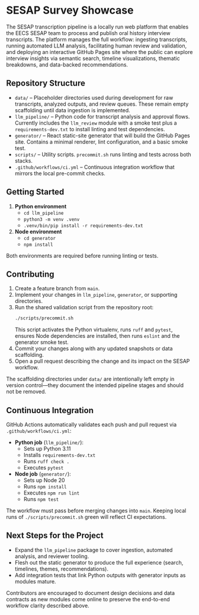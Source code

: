 # SESAP Survey Showcase

The SESAP transcription pipeline is a locally run web platform that enables the EECS SESAP team to process and publish oral history interview transcripts. The platform manages the full workflow: ingesting transcripts, running automated LLM analysis, facilitating human review and validation, and deploying an interactive GitHub Pages site where the public can explore interview insights via semantic search, timeline visualizations, thematic breakdowns, and data-backed recommendations.

## Repository Structure

- `data/` – Placeholder directories used during development for raw transcripts, analyzed outputs, and review queues. These remain empty scaffolding until data ingestion is implemented.
- `llm_pipeline/` – Python code for transcript analysis and approval flows. Currently includes the `llm_review` module with a smoke test plus a `requirements-dev.txt` to install linting and test dependencies.
- `generator/` – React static-site generator that will build the GitHub Pages site. Contains a minimal renderer, lint configuration, and a basic smoke test.
- `scripts/` – Utility scripts. `precommit.sh` runs linting and tests across both stacks.
- `.github/workflows/ci.yml` – Continuous integration workflow that mirrors the local pre-commit checks.

## Getting Started

1. **Python environment**
   - `cd llm_pipeline`
   - `python3 -m venv .venv`
   - `.venv/bin/pip install -r requirements-dev.txt`
2. **Node environment**
   - `cd generator`
   - `npm install`

Both environments are required before running linting or tests.

## Contributing

1. Create a feature branch from `main`.
2. Implement your changes in `llm_pipeline`, `generator`, or supporting directories.
3. Run the shared validation script from the repository root:
   ```bash
   ./scripts/precommit.sh
   ```
   This script activates the Python virtualenv, runs `ruff` and `pytest`, ensures Node dependencies are installed, then runs `eslint` and the generator smoke test.
4. Commit your changes along with any updated snapshots or data scaffolding.
5. Open a pull request describing the change and its impact on the SESAP workflow.

The scaffolding directories under `data/` are intentionally left empty in version control—they document the intended pipeline stages and should not be removed.

## Continuous Integration

GitHub Actions automatically validates each push and pull request via `.github/workflows/ci.yml`:

- **Python job** (`llm_pipeline/`):
  - Sets up Python 3.11
  - Installs `requirements-dev.txt`
  - Runs `ruff check .`
  - Executes `pytest`
- **Node job** (`generator/`):
  - Sets up Node 20
  - Runs `npm install`
  - Executes `npm run lint`
  - Runs `npm test`

The workflow must pass before merging changes into `main`. Keeping local runs of `./scripts/precommit.sh` green will reflect CI expectations.

## Next Steps for the Project

- Expand the `llm_pipeline` package to cover ingestion, automated analysis, and reviewer tooling.
- Flesh out the static generator to produce the full experience (search, timelines, themes, recommendations).
- Add integration tests that link Python outputs with generator inputs as modules mature.

Contributors are encouraged to document design decisions and data contracts as new modules come online to preserve the end-to-end workflow clarity described above.
